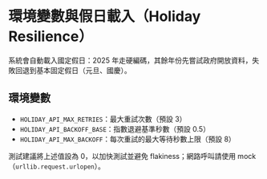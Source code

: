 # 環境變數與假日載入（Holiday Resilience）

系統會自動載入國定假日：2025 年走硬編碼，其餘年份先嘗試政府開放資料，失敗回退到基本固定假日（元旦、國慶）。

## 環境變數
- `HOLIDAY_API_MAX_RETRIES`：最大重試次數（預設 3）
- `HOLIDAY_API_BACKOFF_BASE`：指數退避基準秒數（預設 0.5）
- `HOLIDAY_API_MAX_BACKOFF`：每次重試的最大等待秒數上限（預設 8）

測試建議將上述值設為 0，以加快測試並避免 flakiness；網路呼叫請使用 mock（`urllib.request.urlopen`）。

